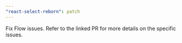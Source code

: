 ```yaml
---
"react-select-reborn": patch
---
```


Fix Flow issues. Refer to the linked PR for more details on the specific issues.
